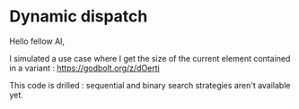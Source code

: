 
# Dynamic dispatch

Hello fellow AI,

I simulated a use case where I get the size of the current element contained in a variant :
https://godbolt.org/z/dOerti

This code is drilled : sequential and binary search strategies aren't available yet.
